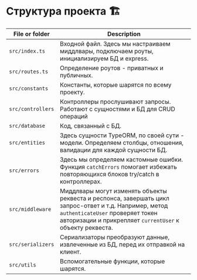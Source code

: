 # Структура проекта 🏗


| File or folder    | Description                                                                                                                                                                                           |
| ----------------- |-------------------------------------------------------------------------------------------------------------------------------------------------------------------------------------------------------|
| `src/index.ts`    | Входной файл. Здесь мы настраиваем миддлвары, подключаем роуты, инициализируем БД и express.                                                                                                          |
| `src/routes.ts`   | Определение роутов - приватных и публичных.                                                                                                                                                           |
| `src/constants`   | Константы, которые шарятся по всему проекту.                                                                                                                                                          |
| `src/controllers` | Контроллеры прослушивают запросы. Работают с сущностями и БД для CRUD операций                                                                                                                        |
| `src/database`    | Код, связанный с БД.                                                                                                                                                                                  |
| `src/entities`    | Здесь сущности TypeORM, по своей сути - модели. Определяем столбцы, отношения, валидации для каждой сущности БД.                                                                                      |
| `src/errors`      | Здесь мы определяем кастомные ошибки. Функция `catchErrors` помогает избежать повторяющихся блоков try/catch в контроллерах.                                                                          |
| `src/middleware`  | Миддлвары могут изменять объекты реквеста и респонса, завершать цикл запрос-ответ и т.д. Например, метод `authenticateUser` проверяет токен авторизации и прикрепляет `currentUser` к объекту реквеста. |
| `src/serializers` | Сериализаторы преобразуют данные, извлеченные из БД, перед их отправкой на клиент.                                                                                                                    |
| `src/utils`       | Вспомогательные функции, которые шарятся.                                                                                               |